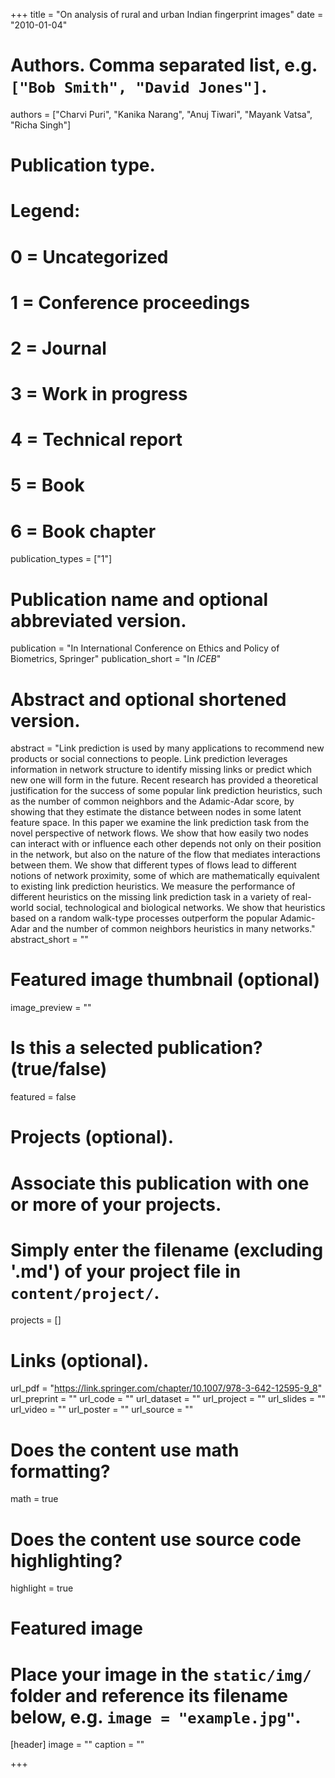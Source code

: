 +++
title = "On analysis of rural and urban Indian fingerprint images"
date = "2010-01-04"

# Authors. Comma separated list, e.g. `["Bob Smith", "David Jones"]`.
authors = ["Charvi Puri", "Kanika Narang", "Anuj Tiwari",  "Mayank Vatsa", "Richa Singh"]

# Publication type.
# Legend:
# 0 = Uncategorized
# 1 = Conference proceedings
# 2 = Journal
# 3 = Work in progress
# 4 = Technical report
# 5 = Book
# 6 = Book chapter
publication_types = ["1"]

# Publication name and optional abbreviated version.
publication = "In International Conference on Ethics and Policy of Biometrics, Springer"
publication_short = "In *ICEB*"

# Abstract and optional shortened version.
abstract = "Link prediction is used by many applications to recommend new products or social connections to people. Link prediction leverages information in network structure to identify missing links or predict which new one will form in the future. Recent research has provided a theoretical justification for the success of some popular link prediction heuristics, such as the number of common neighbors and the Adamic-Adar score, by showing that they estimate the distance between nodes in some latent feature space. In this paper we examine the link prediction task from the novel perspective of network flows. We show that how easily two nodes can interact with or influence each other depends not only on their position in the network, but also on the nature of the flow that mediates interactions between them. We show that different types of flows lead to different notions of network proximity, some of which are mathematically equivalent to existing link prediction heuristics. We measure the performance of different heuristics on the missing link prediction task in a variety of real-world social, technological and biological networks. We show that heuristics based on a random walk-type processes outperform the popular Adamic-Adar and the number of common neighbors heuristics in many networks."
abstract_short = ""

# Featured image thumbnail (optional)
image_preview = ""

# Is this a selected publication? (true/false)
featured = false

# Projects (optional).
#   Associate this publication with one or more of your projects.
#   Simply enter the filename (excluding '.md') of your project file in `content/project/`.
projects = []

# Links (optional).
url_pdf = "https://link.springer.com/chapter/10.1007/978-3-642-12595-9_8"
url_preprint = ""
url_code = ""
url_dataset = ""
url_project = ""
url_slides = ""
url_video = ""
url_poster = ""
url_source = ""

# Does the content use math formatting?
math = true

# Does the content use source code highlighting?
highlight = true

# Featured image
# Place your image in the `static/img/` folder and reference its filename below, e.g. `image = "example.jpg"`.
[header]
image = ""
caption = ""

+++
